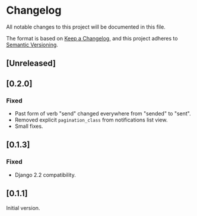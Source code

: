 # Changelog
All notable changes to this project will be documented in this file.

The format is based on [Keep a Changelog](https://keepachangelog.com/en/1.0.0/),
and this project adheres to [Semantic Versioning](https://semver.org/spec/v2.0.0.html).

## [Unreleased]

## [0.2.0]
### Fixed
- Past form of verb "send" changed everywhere from "sended" to "sent".
- Removed explicit `pagination_class` from notifications list view.
- Small fixes.

## [0.1.3]
### Fixed
- Django 2.2 compatibility.

## [0.1.1]
Initial version.
